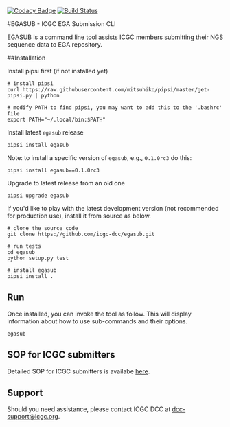 [![Codacy Badge](https://api.codacy.com/project/badge/Grade/a9585b9e495a4e27b3598e027f58f1ca)](https://www.codacy.com/app/junjun-zhang/egasub?utm_source=github.com&utm_medium=referral&utm_content=icgc-dcc/egasub&utm_campaign=badger)
[![Build Status](https://travis-ci.org/icgc-dcc/egasub.svg)](https://travis-ci.org/icgc-dcc/egasub)

#EGASUB - ICGC EGA Submission CLI

EGASUB is a command line tool assists ICGC members submitting their NGS sequence data to EGA repository.


##Installation

Install pipsi first (if not installed yet)
```
# install pipsi
curl https://raw.githubusercontent.com/mitsuhiko/pipsi/master/get-pipsi.py | python

# modify PATH to find pipsi, you may want to add this to the '.bashrc' file
export PATH="~/.local/bin:$PATH"
```

Install latest `egasub` release
```
pipsi install egasub
```

Note: to install a specific version of `egasub`, e.g., `0.1.0rc3` do this:
```
pipsi install egasub==0.1.0rc3
```

Upgrade to latest release from an old one
```
pipsi upgrade egasub
```

If you'd like to play with the latest development version (not recommended for production use), install it from source as below.

```
# clone the source code
git clone https://github.com/icgc-dcc/egasub.git

# run tests
cd egasub
python setup.py test

# install egasub
pipsi install .
```

## Run

Once installed, you can invoke the tool as follow. This will display information about how to use sub-commands and their options.
```
egasub
```

## SOP for ICGC submitters

Detailed SOP for ICGC submitters is availabe [here](https://wiki.oicr.on.ca/display/DCCBIO/EGA+Submission+Tool+SOP).

## Support

Should you need assistance, please contact ICGC DCC at dcc-support@icgc.org.

